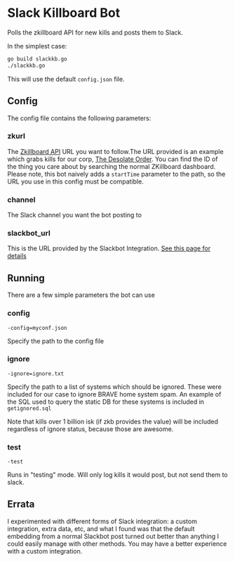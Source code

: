 # Slack Killboard Bot

Polls the zkillboard API for new kills and posts them to Slack.

In the simplest case:

```bash
go build slackkb.go
./slackkb.go
```

This will use the default `config.json` file.

## Config

The config file contains the following parameters:

### zkurl

The [Zkillboard API](https://neweden-dev.com/ZKillboard_API) URL you want
to follow.The URL provided is an example which grabs kills for our corp,
[The Desolate Order](http://desolateorder.com/forum/). You can find the ID
of the thing you care about by searching the normal ZKillboard dashboard.
Please note, this bot naively adds a `startTime` parameter to the path, so
the URL you use in this config must be compatible.
   
### channel

The Slack channel you want the bot posting to

### slackbot_url

This is the URL provided by the Slackbot Integration.
[See this page for details](https://api.slack.com/slackbot)


## Running

There are a few simple parameters the bot can use

### config

`-config=myconf.json`

Specify the path to the config file

### ignore

`-ignore=ignore.txt`

Specify the path to a list of systems which should be ignored. These were
included for our case to ignore BRAVE home system spam. An example of the
SQL used to query the static DB for these systems is included in
`getignored.sql`

Note that kills over 1 billion isk (if zkb provides the value) will be included
regardless of ignore status, because those are awesome.

### test

`-test`

Runs in "testing" mode. Will only log kills it would post, but not send them to slack.

## Errata

I experimented with different forms of Slack integration: a custom integration, extra data, etc, and what I found was that the default embedding from a normal Slackbot post turned out better than anything I could easily manage with other methods. You may have a better experience with a custom integration.

